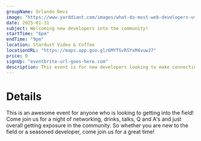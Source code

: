 ```yaml
---
groupName: Orlando Devs
image: "https://www.yarddiant.com/images/what-do-most-web-developers-use.jpg"
date: 2025-01-31
subject: Welcoming new developers into the community!
startTime: "6pm"
endTime: "9pm"
location: Stardust Video & Coffee
locationURL: "https://maps.app.goo.gl/6MYTSvRSYxM4vuwJ7"
price: 0
signUp: "eventbrite-url-goes-here.com"
description: This event is for new developers looking to make connections with local seasoned Devs.
---
```


# Details

This is an awesome event for anyone who is looking to getting into the field! Come join us for a night of networking, drinks, talks, Q and A's and just overall getting exposure in the community. So whether you are new to the field or a seasoned developer, come join us for a great time!
